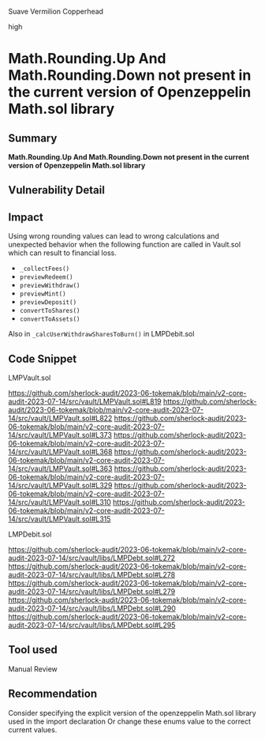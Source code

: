 Suave Vermilion Copperhead

high

# Math.Rounding.Up And Math.Rounding.Down not present in the current version of Openzeppelin Math.sol library
## Summary
**Math.Rounding.Up And Math.Rounding.Down not present in the current version of Openzeppelin Math.sol library**

## Vulnerability Detail

## Impact
Using wrong rounding values can lead to wrong calculations and unexpected behavior when the following function are called in Vault.sol which can result to financial loss.

- `_collectFees()`
- `previewRedeem()`
- `previewWithdraw()`
- `previewMint()`
- `previewDeposit()`
- `convertToShares()`
- `convertToAssets()`

Also in `_calcUserWithdrawSharesToBurn()` in LMPDebit.sol

## Code Snippet

LMPVault.sol

https://github.com/sherlock-audit/2023-06-tokemak/blob/main/v2-core-audit-2023-07-14/src/vault/LMPVault.sol#L819
https://github.com/sherlock-audit/2023-06-tokemak/blob/main/v2-core-audit-2023-07-14/src/vault/LMPVault.sol#L822
https://github.com/sherlock-audit/2023-06-tokemak/blob/main/v2-core-audit-2023-07-14/src/vault/LMPVault.sol#L373
https://github.com/sherlock-audit/2023-06-tokemak/blob/main/v2-core-audit-2023-07-14/src/vault/LMPVault.sol#L368
https://github.com/sherlock-audit/2023-06-tokemak/blob/main/v2-core-audit-2023-07-14/src/vault/LMPVault.sol#L363
https://github.com/sherlock-audit/2023-06-tokemak/blob/main/v2-core-audit-2023-07-14/src/vault/LMPVault.sol#L329
https://github.com/sherlock-audit/2023-06-tokemak/blob/main/v2-core-audit-2023-07-14/src/vault/LMPVault.sol#L310
https://github.com/sherlock-audit/2023-06-tokemak/blob/main/v2-core-audit-2023-07-14/src/vault/LMPVault.sol#L315

LMPDebit.sol

https://github.com/sherlock-audit/2023-06-tokemak/blob/main/v2-core-audit-2023-07-14/src/vault/libs/LMPDebt.sol#L272
https://github.com/sherlock-audit/2023-06-tokemak/blob/main/v2-core-audit-2023-07-14/src/vault/libs/LMPDebt.sol#L278
https://github.com/sherlock-audit/2023-06-tokemak/blob/main/v2-core-audit-2023-07-14/src/vault/libs/LMPDebt.sol#L279
https://github.com/sherlock-audit/2023-06-tokemak/blob/main/v2-core-audit-2023-07-14/src/vault/libs/LMPDebt.sol#L290
https://github.com/sherlock-audit/2023-06-tokemak/blob/main/v2-core-audit-2023-07-14/src/vault/libs/LMPDebt.sol#L295


## Tool used

Manual Review

## Recommendation

Consider specifying the explicit version of the openzeppelin Math.sol library used in the import declaration Or change these enums value to the correct current values.
